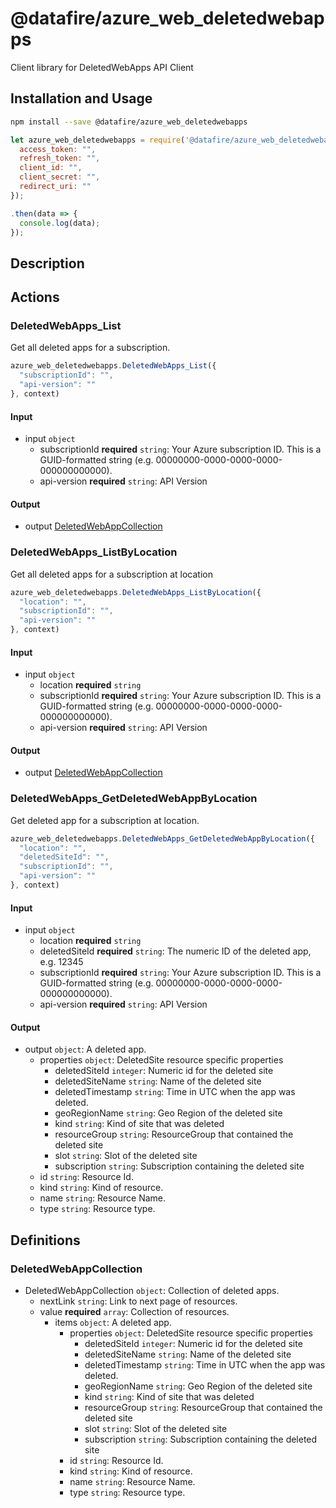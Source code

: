 # @datafire/azure_web_deletedwebapps

Client library for DeletedWebApps API Client

## Installation and Usage
```bash
npm install --save @datafire/azure_web_deletedwebapps
```
```js
let azure_web_deletedwebapps = require('@datafire/azure_web_deletedwebapps').create({
  access_token: "",
  refresh_token: "",
  client_id: "",
  client_secret: "",
  redirect_uri: ""
});

.then(data => {
  console.log(data);
});
```

## Description



## Actions

### DeletedWebApps_List
Get all deleted apps for a subscription.


```js
azure_web_deletedwebapps.DeletedWebApps_List({
  "subscriptionId": "",
  "api-version": ""
}, context)
```

#### Input
* input `object`
  * subscriptionId **required** `string`: Your Azure subscription ID. This is a GUID-formatted string (e.g. 00000000-0000-0000-0000-000000000000).
  * api-version **required** `string`: API Version

#### Output
* output [DeletedWebAppCollection](#deletedwebappcollection)

### DeletedWebApps_ListByLocation
Get all deleted apps for a subscription at location


```js
azure_web_deletedwebapps.DeletedWebApps_ListByLocation({
  "location": "",
  "subscriptionId": "",
  "api-version": ""
}, context)
```

#### Input
* input `object`
  * location **required** `string`
  * subscriptionId **required** `string`: Your Azure subscription ID. This is a GUID-formatted string (e.g. 00000000-0000-0000-0000-000000000000).
  * api-version **required** `string`: API Version

#### Output
* output [DeletedWebAppCollection](#deletedwebappcollection)

### DeletedWebApps_GetDeletedWebAppByLocation
Get deleted app for a subscription at location.


```js
azure_web_deletedwebapps.DeletedWebApps_GetDeletedWebAppByLocation({
  "location": "",
  "deletedSiteId": "",
  "subscriptionId": "",
  "api-version": ""
}, context)
```

#### Input
* input `object`
  * location **required** `string`
  * deletedSiteId **required** `string`: The numeric ID of the deleted app, e.g. 12345
  * subscriptionId **required** `string`: Your Azure subscription ID. This is a GUID-formatted string (e.g. 00000000-0000-0000-0000-000000000000).
  * api-version **required** `string`: API Version

#### Output
* output `object`: A deleted app.
  * properties `object`: DeletedSite resource specific properties
    * deletedSiteId `integer`: Numeric id for the deleted site
    * deletedSiteName `string`: Name of the deleted site
    * deletedTimestamp `string`: Time in UTC when the app was deleted.
    * geoRegionName `string`: Geo Region of the deleted site
    * kind `string`: Kind of site that was deleted
    * resourceGroup `string`: ResourceGroup that contained the deleted site
    * slot `string`: Slot of the deleted site
    * subscription `string`: Subscription containing the deleted site
  * id `string`: Resource Id.
  * kind `string`: Kind of resource.
  * name `string`: Resource Name.
  * type `string`: Resource type.



## Definitions

### DeletedWebAppCollection
* DeletedWebAppCollection `object`: Collection of deleted apps.
  * nextLink `string`: Link to next page of resources.
  * value **required** `array`: Collection of resources.
    * items `object`: A deleted app.
      * properties `object`: DeletedSite resource specific properties
        * deletedSiteId `integer`: Numeric id for the deleted site
        * deletedSiteName `string`: Name of the deleted site
        * deletedTimestamp `string`: Time in UTC when the app was deleted.
        * geoRegionName `string`: Geo Region of the deleted site
        * kind `string`: Kind of site that was deleted
        * resourceGroup `string`: ResourceGroup that contained the deleted site
        * slot `string`: Slot of the deleted site
        * subscription `string`: Subscription containing the deleted site
      * id `string`: Resource Id.
      * kind `string`: Kind of resource.
      * name `string`: Resource Name.
      * type `string`: Resource type.


